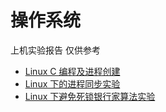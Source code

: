 # 操作系统

上机实验报告 仅供参考

- [Linux C 编程及进程创建](Exp/report-chap02.md)
- [Linux 下的进程同步实验](Exp/report-chap03.md)
- [Linux 下避免死锁银行家算法实验](Exp/report-chap04.md)

